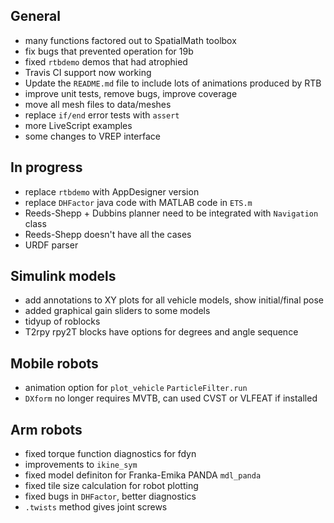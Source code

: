 ## General

- many functions factored out to SpatialMath toolbox
- fix bugs that prevented operation for 19b
- fixed `rtbdemo` demos that had atrophied
- Travis CI support now working
- Update the `README.md` file to include lots of animations produced by RTB
- improve unit tests, remove bugs, improve coverage
- move all mesh files to data/meshes
- replace `if/end` error tests with `assert`
- more LiveScript examples
- some changes to VREP interface

## In progress
- replace `rtbdemo` with AppDesigner version
- replace `DHFactor` java code with MATLAB code in `ETS.m`
- Reeds-Shepp + Dubbins planner need to be integrated with `Navigation` class
- Reeds-Shepp doesn't have all the cases
- URDF parser


## Simulink models

- add annotations to XY plots for all vehicle models, show initial/final pose
- added graphical gain sliders to some models
- tidyup of roblocks
- T2rpy rpy2T blocks have options for degrees and angle sequence

## Mobile robots
- animation option for `plot_vehicle` `ParticleFilter.run`
- `DXform` no longer requires MVTB, can used CVST or VLFEAT if installed

## Arm robots

- fixed torque function diagnostics for fdyn
- improvements to `ikine_sym`
- fixed model definiton for Franka-Emika PANDA `mdl_panda`
- fixed tile size calculation for robot plotting
- fixed bugs in `DHFactor`, better diagnostics
- `.twists` method gives joint screws